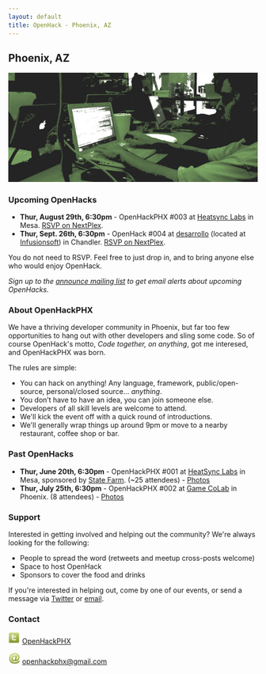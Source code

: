 ```yaml
---
layout: default
title: OpenHack - Phoenix, AZ
---
```


## Phoenix, AZ

![Phoenix](/phoenix/header.jpg)

### Upcoming OpenHacks

- **Thur, August 29th, 6:30pm** - OpenHackPHX #003 at [Heatsync Labs](http://www.heatsynclabs.org/) in Mesa. [RSVP on NextPlex](http://nextplex.com/phoenix-az/calendar/events/8959-openhack-003).
- **Thur, Sept. 26th, 6:30pm** - OpenHack #004 at [desarrollo](http://i04545.wix.com/desarrollo#!about-us/cx7b) (located at [Infusionsoft](http://www.infusionsoft.com/contact)) in Chandler. [RSVP on NextPlex](http://nextplex.com/phoenix-az/calendar/events/9366-openhack-004).

You do not need to RSVP. Feel free to just drop in, and to bring anyone else who would enjoy OpenHack.

*Sign up to the [announce mailing list](http://eepurl.com/BkGf9) to get email alerts about upcoming OpenHacks.*

### About OpenHackPHX

We have a thriving developer community in Phoenix, but far too few opportunities to hang out with other developers and sling some code. So of course OpenHack's motto, *Code together, on anything*, got me interesed, and OpenHackPHX was born.

The rules are simple:

- You can hack on anything! Any language, framework, public/open-source, personal/closed source... *anything*.
- You don’t have to have an idea, you can join someone else.
- Developers of all skill levels are welcome to attend.
- We'll kick the event off with a quick round of introductions.
- We'll generally wrap things up around 9pm or move to a nearby restaurant, coffee shop or bar.

### Past OpenHacks

- **Thur, June 20th, 6:30pm** - OpenHackPHX #001 at [HeatSync Labs](http://www.heatsynclabs.org/) in Mesa, sponsored by [State Farm](https://www.statefarm.com/). (~25 attendees) - [Photos](http://www.flickr.com/photos/openhackphx/sets/72157634262712091/)
- **Thur, July 25th, 6:30pm** - OpenHackPHX #002 at [Game CoLab](http://gamecolab.org/) in Phoenix. (8 attendees) - [Photos](http://www.flickr.com/photos/openhackphx/sets/72157634799048653/)

### Support

Interested in getting involved and helping out the community? We're always looking for the following:

- People to spread the word (retweets and meetup cross-posts welcome)
- Space to host OpenHack
- Sponsors to cover the food and drinks

If you're interested in helping out, come by one of our events, or send a message via [Twitter](https://twitter.com/OpenHackPHX) or [email](mailto:openhackphx@gmail.com).

### Contact

![Twitter](/phoenix/twitter.png) [OpenHackPHX](https://twitter.com/OpenHackPHX)

![Email](/phoenix/email.png) [openhackphx@gmail.com](mailto:openhackphx@gmail.com)
